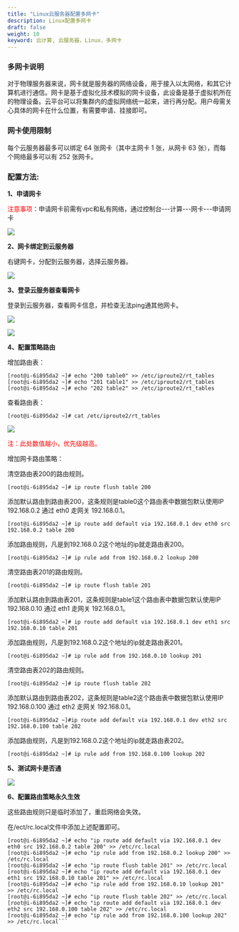 ```yaml
---
title: "Linux云服务器配置多网卡"
description: Linux配置多网卡
draft: false
weight: 10
keyword: 云计算, 云服务器，Linux，多网卡
---
```


### 多网卡说明

对于物理服务器来说，网卡就是服务器的网络设备，用于接入以太网络，和其它计算机进行通信。网卡是基于虚拟化技术模拟的网卡设备，此设备是基于虚拟机所在的物理设备。云平台可以将集群内的虚拟网络统一起来，进行再分配。用户毋需关心具体的网卡在什么位置，有需要申请、挂接即可。

### 网卡使用限制

每个云服务器最多可以绑定 64 张网卡（其中主网卡 1 张，从网卡 63 张），而每个网络最多可以有 252 张网卡。

### 配置方法:

**1、申请网卡**

<span style="color:red">注意事项</span>：申请网卡前需有vpc和私有网络，通过控制台---计算---网卡---申请网卡

![](../../_images/ipwhiz/ipwhiz1.png)

**2、网卡绑定到云服务器**

右键网卡，分配到云服务器，选择云服务器。

![](../../_images/ipwhiz/ipwhiz2.png)

**3、登录云服务器查看网卡**

登录到云服务器，查看网卡信息，并检查无法ping通其他网卡。

![](../../_images/ipwhiz/ipwhiz3.png)

![](../../_images/ipwhiz/ipwhiz4.png)

**4、配置策略路由**

增加路由表：

```
[root@i-6i895da2 ~]# echo "200 table0" >> /etc/iproute2/rt_tables
[root@i-6i895da2 ~]# echo "201 table1" >> /etc/iproute2/rt_tables
[root@i-6i895da2 ~]# echo "202 table2" >> /etc/iproute2/rt_tables
```

查看路由表：

```
[root@i-6i895da2 ~]# cat /etc/iproute2/rt_tables
```

![](../../_images/ipwhiz/ipwhiz5.png)

<span style="color:red">注：此处数值越小，优先级越高。</span>

增加网卡路由策略：

清空路由表200的路由规则。

```[root@i-6i895da2 ~]# ip route flush table 200```

 

添加默认路由到路由表200，这条规则是table0这个路由表中数据包默认使用IP 192.168.0.2 通过 eth0 走网关 192.168.0.1。

```[root@i-6i895da2 ~]# ip route add default via 192.168.0.1 dev eth0 src 192.168.0.2 table 200```

 

添加路由规则，凡是到192.168.0.2这个地址的ip就走路由表200。

```[root@i-6i895da2 ~]# ip rule add from 192.168.0.2 lookup 200```

 

清空路由表201的路由规则。

```[root@i-6i895da2 ~]# ip route flush table 201```

 

添加默认路由到路由表201，这条规则是table1这个路由表中数据包默认使用IP 192.168.0.10 通过 eth1 走网关 192.168.0.1。

```[root@i-6i895da2 ~]# ip route add default via 192.168.0.1 dev eth1 src 192.168.0.10 table 201```

 

添加路由规则，凡是到192.168.0.2这个地址的ip就走路由表201。

```[root@i-6i895da2 ~]# ip rule add from 192.168.0.10 lookup 201```

 

清空路由表202的路由规则。

```[root@i-6i895da2 ~]# ip route flush table 202```

 

添加默认路由到路由表202，这条规则是table2这个路由表中数据包默认使用IP 192.168.0.100 通过 eth2 走网关 192.168.0.1。

```[root@i-6i895da2 ~]#ip route add default via 192.168.0.1 dev eth2 src 192.168.0.100 table 202```

 

添加路由规则，凡是到192.168.0.2这个地址的ip就走路由表202。

```[root@i-6i895da2 ~]# ip rule add from 192.168.0.100 lookup 202```

**5、测试网卡是否通**

![](../../_images/ipwhiz/ipwhiz6.png)

**6、配置路由策略永久生效**

这些路由规则只是临时添加了，重启网络会失效。

在/ect/rc.local文件中添加上述配置即可。

```
[root@i-6i895da2 ~]# echo "ip route add default via 192.168.0.1 dev eth0 src 192.168.0.2 table 200" >> /etc/rc.local
[root@i-6i895da2 ~]# echo "ip rule add from 192.168.0.2 lookup 200" >> /etc/rc.local
[root@i-6i895da2 ~]# echo "ip route flush table 201" >> /etc/rc.local
[root@i-6i895da2 ~]# echo "ip route add default via 192.168.0.1 dev eth1 src 192.168.0.10 table 201" >> /etc/rc.local
[root@i-6i895da2 ~]# echo "ip rule add from 192.168.0.10 lookup 201" >> /etc/rc.local
[root@i-6i895da2 ~]# echo "ip route flush table 202" >> /etc/rc.local
[root@i-6i895da2 ~]# echo "ip route add default via 192.168.0.1 dev eth2 src 192.168.0.100 table 202" >> /etc/rc.local
[root@i-6i895da2 ~]# echo "ip rule add from 192.168.0.100 lookup 202" >> /etc/rc.local```
```
